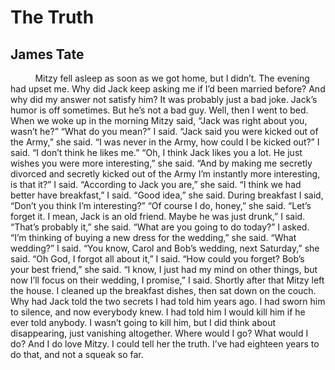 # The Truth
## James Tate
          Mitzy fell asleep as soon as we got home, but I didn’t.
The evening had upset me. Why did Jack keep asking me if I’d
been married before? And why did my answer not satisfy him?
It was probably just a bad joke. Jack’s humor is off sometimes.
But he’s not a bad guy. Well, then I went to bed. When we woke up
in the morning Mitzy said, “Jack was right about you, wasn’t he?”
“What do you mean?” I said. “Jack said you were kicked out of
the Army,” she said. “I was never in the Army, how could I be
kicked out?” I said. “I don’t think he likes me.” “Oh, I think
Jack likes you a lot. He just wishes you were more interesting,”
she said. “And by making me secretly divorced and secretly kicked
out of the Army I’m instantly more interesting, is that it?” I
said. “According to Jack you are,” she said. “I think we had better
have breakfast,” I said. “Good idea,” she said. During breakfast
I said, “Don’t you think I’m interesting?” “Of course I do, honey,”
she said. “Let’s forget it. I mean, Jack is an old friend. Maybe
he was just drunk,” I said. “That’s probably it,” she said.
“What are you going to do today?” I asked. “I’m thinking of buying
a new dress for the wedding,” she said. “What wedding?” I said.
“You know, Carol and Bob’s wedding, next Saturday,” she said.
“Oh God, I forgot all about it,” I said. “How could you forget?
Bob’s your best friend,” she said. “I know, I just had my mind
on other things, but now I’ll focus on their wedding, I promise,”
I said. Shortly after that Mitzy left the house. I cleaned up
the breakfast dishes, then sat down on the couch. Why had Jack told
the two secrets I had told him years ago. I had sworn him to
silence, and now everybody knew. I had told him I would kill
him if he ever told anybody. I wasn’t going to kill him, but I
did think about disappearing, just vanishing altogether. Where
would I go? What would I do? And I do love Mitzy. I could tell
her the truth. I’ve had eighteen years to do that, and not a
squeak so far.